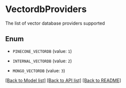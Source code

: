 # VectordbProviders

The list of vector database providers supported

## Enum

* `PINECONE_VECTORDB` (value: `1`)

* `INTERNAL_VECTORDB` (value: `2`)

* `MONGO_VECTORDB` (value: `3`)

[[Back to Model list]](../README.md#documentation-for-models) [[Back to API list]](../README.md#documentation-for-api-endpoints) [[Back to README]](../README.md)


